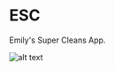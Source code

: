 # ESC
Emily's Super Cleans App.

![alt text](https://static.wixstatic.com/media/4db758_57572b706d9444a18ec8fcfb9fcb0a02~mv2.jpg/v1/fit/w_328,h_446,q_90/4db758_57572b706d9444a18ec8fcfb9fcb0a02~mv2.webp)

